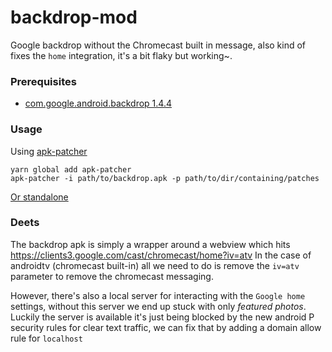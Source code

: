 # backdrop-mod
Google backdrop without the Chromecast built in message, also kind of fixes the `home` integration, it's a bit flaky but working~.

### Prerequisites 

- [com.google.android.backdrop 1.4.4](https://play.google.com/store/apps/details?id=com.google.android.backdrop&hl=en_GB) 

### Usage

Using [apk-patcher](https://github.com/ouchadam/apk-patcher)

```
yarn global add apk-patcher
apk-patcher -i path/to/backdrop.apk -p path/to/dir/containing/patches
```

[Or standalone](https://github.com/ouchadam/backdrop-mod/tree/standalone)


### Deets

The backdrop apk is simply a wrapper around a webview which hits https://clients3.google.com/cast/chromecast/home?iv=atv
In the case of androidtv (chromecast built-in) all we need to do is remove the `iv=atv` parameter to remove the chromecast messaging.

However, there's also a local server for interacting with the `Google home` settings, without this server we end up stuck with only _featured photos_. Luckily the server is available it's just being blocked by the new android P security rules for clear text traffic, we can fix that by adding a domain allow rule for `localhost`
